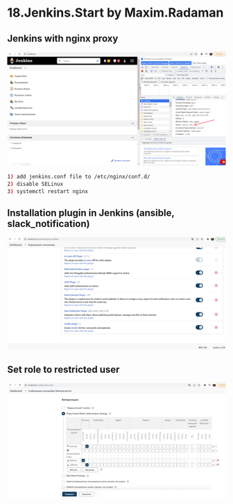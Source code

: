 # 18.Jenkins.Start by Maxim.Radaman

## Jenkins with nginx proxy
![alt](nginx_jenkins.png)
```bash
1) add jenkins.conf file to /etc/nginx/conf.d/
2) disable SELinux
3) systemctl restart nginx
```
## Installation plugin in Jenkins (ansible, slack_notification)
![alt](jenkins_plugin.png)

## Set role to restricted user
![alt](role.png)


